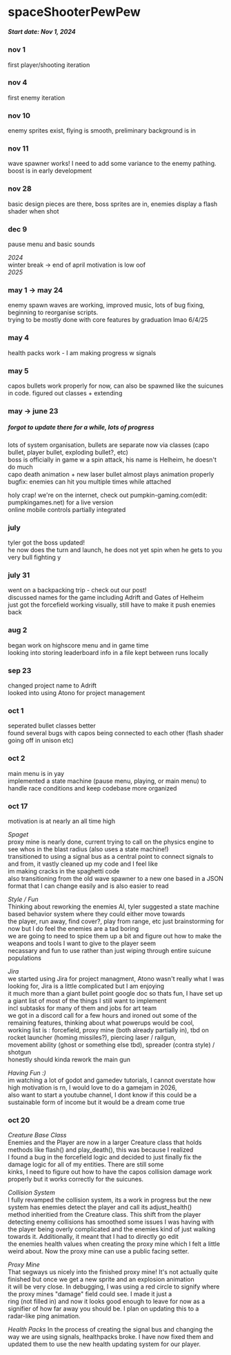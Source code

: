 # spaceShooterPewPew

##### Start date: Nov 1, 2024

### nov 1 
first player/shooting iteration  
### nov 4 
first enemy iteration
### nov 10 
enemy sprites exist, flying is smooth, preliminary background is in
### nov 11
wave spawner works! I need to add some variance to the enemy pathing. boost is in early development
### nov 28
basic design pieces are there, boss sprites are in, enemies display a flash shader when shot
### dec 9
pause menu and basic sounds

*2024*  
winter break  -> end of april  motivation is low oof  
*2025*  

### may 1 -> may 24  
enemy spawn waves are working, improved music, lots of bug fixing, beginning to reorganise scripts.  
trying to be mostly done with core features by graduation    lmao 6/4/25
### may 4 
health packs work - I am making progress w signals
### may 5 
capos bullets work properly for now, can also be spawned like the suicunes in code. figured out classes + extending

### may  -> june 23 
##### forgot to update there for a while, lots of progress
lots of system organisation, bullets are separate now via classes (capo bullet, player bullet, exploding bullet?, etc)  
boss is officially in game w a spin attack, his name is Helheim, he doesn't do much  
capo death animation + new laser bullet almost plays animation properly  
bugfix: enemies can hit you multiple times while attached  

holy crap! we're on the internet, check out pumpkin-gaming.com(edit: pumpkingames.net) for a live version  
online mobile controls partially integrated  

### july
tyler got the boss updated!  
he now does the turn and launch, he does not yet spin when he gets to you  
very bull fighting y  

### july 31
went on a backpacking trip - check out our post!  
discussed names for the game including Adrift and Gates of Helheim  
just got the forcefield working visually, still have to make it push enemies back  

### aug 2
began work on highscore menu and in game time  
looking into storing leaderboard info in a file kept between runs locally  

### sep 23
changed project name to Adrift  
looked into using Atono for project management  

### oct 1
seperated bullet classes better  
found several bugs with capos being connected to each other (flash shader going off in unison etc)

### oct 2
main menu is in yay  
implemented a state machine (pause menu, playing, or main menu) to handle race conditions and keep codebase more organized

### oct 17
motivation is at nearly an all time high  

 *Spaget*  
proxy mine is nearly done, current trying to call on the physics engine to see whos in the blast radius (also uses a state machine!)  
transitioned to using a signal bus as a central point to connect signals to and from, it vastly cleaned up my code and I feel like  
im making cracks in the spaghetti code  
also transitioning from the old wave spawner to a new one based in a JSON format that I can change easily and is also easier to read  

 *Style / Fun*  
Thinking about reworking the enemies AI, tyler suggested a state machine based behavior system where they could either move towards  
the player, run away, find cover?, play from range, etc  just brainstorming for now but I do feel the enemies are a tad boring  
we are going to need to spice them up a bit and figure out how to make the weapons and tools I want to give to the player seem   
necassary and fun to use rather than just wiping through entire suicune populations  

 *Jira*  
we started using Jira for project managment, Atono wasn't really what I was looking for, Jira is a little complicated but I am enjoying  
it much more than a giant bullet point google doc so thats fun, I have set up a giant list of most of the things I still want to implement  
incl subtasks for many of them and jobs for art team  
we got in a discord call for a few hours and ironed out some of the remaining features, thinking about what powerups would be cool,  
working list is : forcefield, proxy mine (both already partially in), tbd on rocket launcher (homing missiles?), piercing laser / railgun,   
movement ability (ghost or something else tbd), spreader (contra style) / shotgun  
honestly should kinda rework the main gun  

 *Having Fun :)*  
im watching a lot of godot and gamedev tutorials, I cannot overstate how high motivation is rn, I would love to do a gamejam in 2026,  
also want to start a youtube channel, I dont know if this could be a sustainable form of income but it would be a dream come true  

### oct 20
*Creature Base Class*  
Enemies and the Player are now in a larger Creature class that holds methods like flash() and play_death(), this was because I realized  
I found a bug in the forcefield logic and decided to just finally fix the damage logic for all of my entities. There are still some  
kinks, I need to figure out how to have the capos collision damage work properly but it works correctly for the suicunes.  

*Collision System*  
I fully revamped the collision system, its a work in progress but the new system has enemies detect the player and call its adjust_health()  
method inheritied from the Creature class. This shift from the player detecting enemy collisions has smoothed some issues I was having with  
the player being overly complicated and the enemies kind of just walking towards it. Additionally, it meant that I had to directly go edit  
the enemies health values when creating the proxy mine which I felt a little weird about. Now the proxy mine can use a public facing setter.  

*Proxy Mine*  
That segways us nicely into the finished proxy mine! It's not actually quite finished but once we get a new sprite and an explosion animation  
it will be very close. In debugging, I was using a red circle to signify where the proxy mines "damage" field could see. I made it just a  
ring (not filled in) and now it looks good enough to leave for now as a signifier of how far away you should be. I plan on updating this to a  
radar-like ping animation.  

*Health Packs*
In the process of creating the signal bus and changing the way we are using signals, healthpacks broke. I have now fixed them and updated them
to use the new health updating system for our player.
